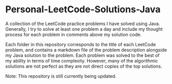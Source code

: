 # Personal-LeetCode-Solutions-Java
A collection of the LeetCode practice problems I have solved using Java. Generally, I try to solve at least one problem a day and include my thought process for each problem in comments above my solution code.

Each folder in this repository corresponds to the title of each LeetCode problem, and contains a markdown file of the problem description alongside my Java solution to the problem. Each problem was solved to the best of my ability in terms of time complexity. However, many of the algorithmic solutions are not perfect as they are not direct copies of the top solutions.

Note: This repository is still currently being updated.
